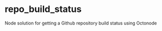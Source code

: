 repo_build_status
=================

Node solution for getting a Github repository build status using Octonode
